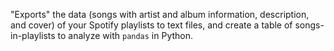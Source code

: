 "Exports" the data (songs with artist and album information, description, and cover) of your Spotify playlists to text files, and create a table of songs-in-playlists to analyze with `pandas` in Python.

